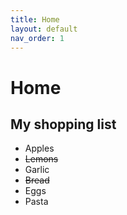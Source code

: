 ```yaml
---
title: Home 
layout: default
nav_order: 1
---
```


# Home

## My shopping list

- Apples
- ~~Lemons~~
- Garlic
- ~~Bread~~
- Eggs
- Pasta
